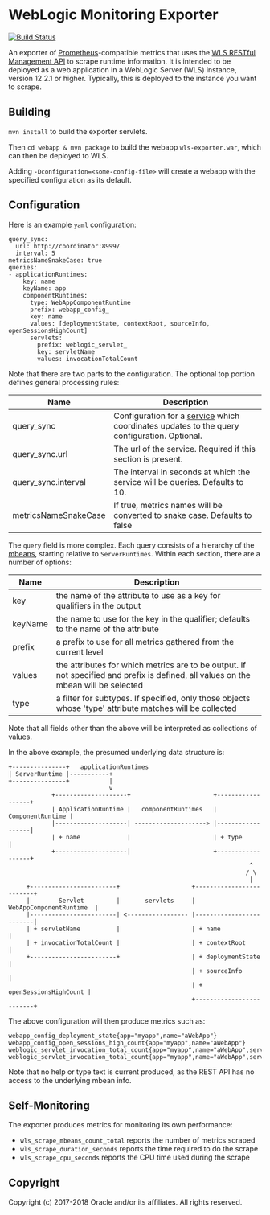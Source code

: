 WebLogic Monitoring Exporter
=====

[![Build Status](https://travis-ci.org/oracle/weblogic-monitoring-exporter.svg?branch=master)](https://travis-ci.org/oracle/weblogic-monitoring-exporter)

An exporter of [Prometheus](http://prometheus.io)-compatible metrics that uses the [WLS RESTful Management API](https://docs.oracle.com/middleware/1221/wls/WLRUR/overview.htm#WLRUR111) to scrape runtime information. 
It is intended to be deployed as a web application in a WebLogic Server (WLS) instance, version 12.2.1 or higher. Typically, this is deployed to the instance you want to scrape.

## Building

`mvn install` to build the exporter servlets. 

Then `cd webapp & mvn package` to build the webapp `wls-exporter.war`, which can then be deployed to WLS.

Adding `-Dconfiguration=<some-config-file>` will create a webapp with the specified configuration as its default.

## Configuration
Here is an example `yaml` configuration:
```
query_sync:
  url: http://coordinator:8999/
  interval: 5
metricsNameSnakeCase: true
queries:
- applicationRuntimes:
    key: name
    keyName: app
    componentRuntimes:
      type: WebAppComponentRuntime
      prefix: webapp_config_
      key: name
      values: [deploymentState, contextRoot, sourceInfo, openSessionsHighCount]
      servlets:
        prefix: weblogic_servlet_
        key: servletName
        values: invocationTotalCount
```
Note that there are two parts to the configuration. The optional top portion defines general processing rules:

| Name | Description |
| --- | --- |
| query_sync | Configuration for a [service](config_coordinator/README.md) which coordinates updates to the query configuration. Optional. |
| query_sync.url | The url of the service. Required if this section is present. |
| query_sync.interval | The interval in seconds at which the service will be queries. Defaults to 10. |
| metricsNameSnakeCase | If true, metrics names will be converted to snake case. Defaults to false |

The `query` field is more complex. Each query consists of a hierarchy of the [mbeans](https://docs.oracle.com/middleware/1221/wls/WLMBR/core/index.html), starting relative to `ServerRuntimes`.
Within each section, there are a number of options:

| Name | Description |
| --- | --- |
| key | the name of the attribute to use as a key for qualifiers in the output |
| keyName | the name to use for the key in the qualifier; defaults to the name of the attribute |
| prefix | a prefix to use for all metrics gathered from the current level |
| values | the attributes for which metrics are to be output. If not specified and prefix is defined, all values on the mbean will be selected |
| type | a filter for subtypes. If specified, only those objects whose 'type' attribute matches will be collected |

Note that all fields other than the above will be interpreted as collections of values.

In the above example, the presumed underlying data structure is:
```
+---------------+   applicationRuntimes     
| ServerRuntime |-----------+                 
+---------------+           |
                            v
            +--------------------+                       +------------------+
            | ApplicationRuntime |   componentRuntimes   | ComponentRuntime |
            |--------------------| --------------------> |------------------|
            | + name             |                       | + type           |
            +--------------------|                       +------------------+
                                                                   ^
                                                                  / \
                                                                   |
     +------------------------+                    +-------------------------+
     |        Servlet         |       servlets     | WebAppComponentRuntime  |
     |------------------------| <----------------- |-------------------------|
     | + servletName          |                    | + name                  |
     | + invocationTotalCount |                    | + contextRoot           |
     +------------------------+                    | + deploymentState       |
                                                   | + sourceInfo            |
                                                   | + openSessionsHighCount |
                                                   +-------------------------+
```                                                             
 The above configuration will then produce metrics such as:
```
webapp_config_deployment_state{app="myapp",name="aWebApp"}                                                             
webapp_config_open_sessions_high_count{app="myapp",name="aWebApp"}
weblogic_servlet_invocation_total_count{app="myapp",name="aWebApp",servletName="servlet1"}                                                             
weblogic_servlet_invocation_total_count{app="myapp",name="aWebApp",servletName="simpleServlet"}                                                             
```                                                             
Note that no help or type text is current produced, as the REST API has no access to the underlying mbean info.


## Self-Monitoring

The exporter produces metrics for monitoring its own performance:

- `wls_scrape_mbeans_count_total` reports the number of metrics scraped
- `wls_scrape_duration_seconds` reports the time required to do the scrape
- `wls_scrape_cpu_seconds` reports the CPU time used during the scrape

 
## Copyright
 
 Copyright (c) 2017-2018 Oracle and/or its affiliates. All rights reserved.

